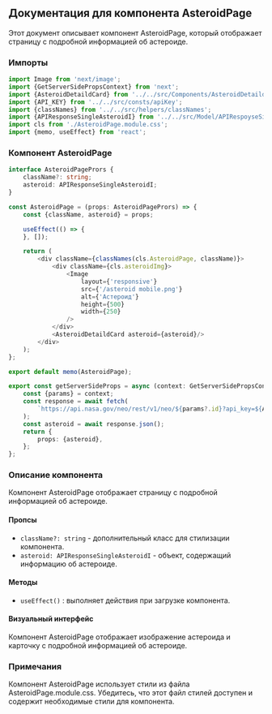 ## Документация для компонента AsteroidPage

Этот документ описывает компонент AsteroidPage, который отображает страницу с подробной информацией об астероиде.

### Импорты

```jsx
import Image from 'next/image';
import {GetServerSidePropsContext} from 'next';
import {AsteroidDetaildCard} from '../../src/Components/AsteroidDetaildCard/AsteroidDetaildCard';
import {API_KEY} from '../../src/consts/apiKey';
import {classNames} from '../../src/helpers/classNames';
import {APIResponseSingleAsteroidI} from '../../src/Model/APIRespoyseSigleAsteroid';
import cls from './AsteroidPage.module.css';
import {memo, useEffect} from 'react';
```

### Компонент AsteroidPage

```typescript jsx
interface AsteroidPagePrors {
    className?: string;
    asteroid: APIResponseSingleAsteroidI;
}

const AsteroidPage = (props: AsteroidPagePrors) => {
    const {className, asteroid} = props;

    useEffect(() => {
    }, []);

    return (
        <div className={classNames(cls.AsteroidPage, className)}>
            <div className={cls.asteroidImg}>
                <Image
                    layout={'responsive'}
                    src={'/asteroid mobile.png'}
                    alt={'Астероид'}
                    height={500}
                    width={250}
                />
            </div>
            <AsteroidDetaildCard asteroid={asteroid}/>
        </div>
    );
};

export default memo(AsteroidPage);

export const getServerSideProps = async (context: GetServerSidePropsContext) => {
    const {params} = context;
    const response = await fetch(
        `https://api.nasa.gov/neo/rest/v1/neo/${params?.id}?api_key=${API_KEY}`
    );
    const asteroid = await response.json();
    return {
        props: {asteroid},
    };
};
```

### Описание компонента

Компонент AsteroidPage отображает страницу с подробной информацией об астероиде.

#### Пропсы

- `className?: string`  - дополнительный класс для стилизации компонента.
- `asteroid: APIResponseSingleAsteroidI`  - объект, содержащий информацию об астероиде.

#### Методы

- `useEffect()` : выполняет действия при загрузке компонента.

#### Визуальный интерфейс

Компонент AsteroidPage отображает изображение астероида и карточку с подробной информацией об астероиде.

### Примечания

Компонент AsteroidPage использует стили из файла AsteroidPage.module.css. Убедитесь, что этот файл стилей доступен и
содержит необходимые стили для компонента.

